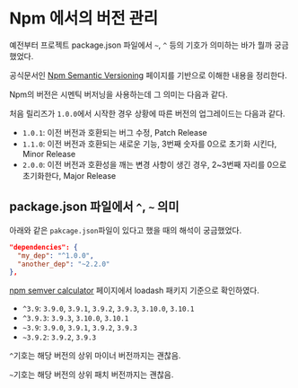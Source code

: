 # Npm 에서의 버전 관리

예전부터 프로젝트 package.json 파일에서 `~`, `^` 등의 기호가 의미하는 바가 뭘까 궁금했었다.

공식문서인 [Npm Semantic Versioning](https://docs.npmjs.com/about-semantic-versioning)
페이지를 기반으로 이해한 내용을 정리한다.

Npm의 버전은 시멘틱 버저닝을 사용하는데 그 의미는 다음과 같다.

처음 릴리즈가 `1.0.0`에서 시작한 경우 상황에 따른 버전의 업그레이드는 다음과 같다.

- `1.0.1`: 이전 버전과 호환되는 버그 수정, Patch Release
- `1.1.0`: 이전 버전과 호환되는 새로운 기능, 3번째 숫자를 0으로 초기화 시킨다, Minor Release
- `2.0.0`: 이전 버전과 호환성을 깨는 변경 사항이 생긴 경우, 2~3번째 자리를 0으로 초기화한다, Major Release

## package.json 파일에서 `^`, `~` 의미
아래와 같은 `pakcage.json`파일이 있다고 했을 때의 해석이 궁금했었다.

```json
"dependencies": {
  "my_dep": "^1.0.0",
  "another_dep": "~2.2.0"
},
```

[npm semver calculator](https://semver.npmjs.com/) 페이지에서 loadash 패키지 기준으로 확인하였다.

- `^3.9`: `3.9.0`, `3.9.1`, `3.9.2`, `3.9.3`, `3.10.0`, `3.10.1`
- `^3.9.3`: `3.9.3`, `3.10.0`, `3.10.1`
- `~3.9`: `3.9.0`, `3.9.1`, `3.9.2`, `3.9.3`
- `~3.9.2`: `3.9.2`, `3.9.3`

`^`기호는 해당 버전의 상위 마이너 버전까지는 괜찮음.

`~`기호는 해당 버전의 상위 패치 버전까지는 괜찮음.